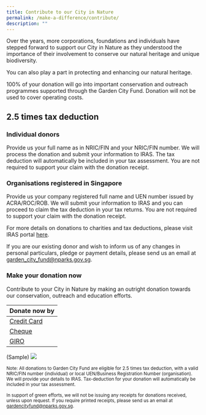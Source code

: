 ```yaml
---
title: Contribute to our City in Nature
permalink: /make-a-difference/contribute/
description: ""
---
```

Over the years, more corporations, foundations and individuals have stepped forward to support our City in Nature as they understood the importance of their involvement to conserve our natural heritage and unique biodiversity.

You can also play a part in protecting and enhancing our natural heritage.

100% of your donation will go into important conservation and outreach programmes supported through the Garden City Fund. Donation will not be used to cover operating costs.

2.5 times tax deduction
-----------------------

### Individual donors

Provide us your full name as in NRIC/FIN and your NRIC/FIN number. We will process the donation and submit your information to IRAS. The tax deduction will automatically be included in your tax assessment. You are not required to support your claim with the donation receipt.

### Organisations registered in Singapore

Provide us your company registered full name and UEN number issued by ACRA/ROC/ROB. We will submit your information to IRAS and you can proceed to claim the tax deduction in your tax returns. You are not required to support your claim with the donation receipt.

For more details on donations to charities and tax deductions, please visit IRAS portal [here](https://www.iras.gov.sg/irashome/Other-Taxes/Charities/Donations-and-Tax-Deductions/).

If you are our existing donor and wish to inform us of any changes in personal particulars, pledge or payment details, please send us an email at garden_city_fund@nparks.gov.sg.

### Make your donation now

Contribute to your City in Nature by making an outright donation towards our conservation, outreach and education efforts.

|Donate now by |
| -------- | 
|[Credit Card](https://www.giving.sg/garden-city-fund)|
|[Cheque](/files/GCF%20cheque%20donation%20online%20form.pdf)|
|[GIRO](/files/Giro%20Form.pdf)|

(Sample)
[![](/images/Banner1.gif)](www.gardencityfund.gov.sg)

<small>Note: All donations to Garden City Fund are eligible for 2.5 times tax deduction, with a valid NRIC/FIN number (individual) or local UEN/Business Registration Number (organisation). We will provide your details to IRAS. Tax-deduction for your donation will automatically be included in your tax assessment.

In support of green efforts, we will not be issuing any receipts for donations received, unless upon request. If you require printed receipts, please send us an email at gardencityfund@nparks.gov.sg.</small>